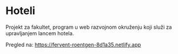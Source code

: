 # Hoteli
Projekt za fakultet, program u web razvojnom okruženju koji služi za upravljanjem lancem hotela.

Pregled na: https://fervent-roentgen-8d1a35.netlify.app
